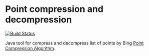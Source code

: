 # Point compression and decompression

[![Build Status](https://travis-ci.org/vitalibo/point-compression.svg?branch=master)](https://travis-ci.org/vitalibo/point-compression)

Java tool for compress and decompress list of points by Bing [Point Compression Algorithm](https://msdn.microsoft.com/en-us/library/jj158958.aspx).